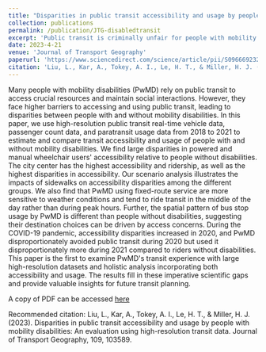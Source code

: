 ```yaml
---
title: "Disparities in public transit accessibility and usage by people with mobility disabilities: An evaluation using high-resolution transit data"
collection: publications
permalink: /publication/JTG-disabledtransit
excerpt: 'Public transit is criminally unfair for people with mobility disability.'
date: 2023-4-21
venue: 'Journal of Transport Geography'
paperurl: 'https://www.sciencedirect.com/science/article/pii/S0966692323000613'
citation: 'Liu, L., Kar, A., Tokey, A. I., Le, H. T., & Miller, H. J. (2023). Disparities in public transit accessibility and usage by people with mobility disabilities: An evaluation using high-resolution transit data. Journal of Transport Geography, 109, 103589.'
---
```


Many people with mobility disabilities (PwMD) rely on public transit to access crucial resources and maintain social interactions. However, they face higher barriers to accessing and using public transit, leading to disparities between people with and without mobility disabilities. In this paper, we use high-resolution public transit real-time vehicle data, passenger count data, and paratransit usage data from 2018 to 2021 to estimate and compare transit accessibility and usage of people with and without mobility disabilities. We find large disparities in powered and manual wheelchair users' accessibility relative to people without disabilities. The city center has the highest accessibility and ridership, as well as the highest disparities in accessibility. Our scenario analysis illustrates the impacts of sidewalks on accessibility disparities among the different groups. We also find that PwMD using fixed-route service are more sensitive to weather conditions and tend to ride transit in the middle of the day rather than during peak hours. Further, the spatial pattern of bus stop usage by PwMD is different than people without disabilities, suggesting their destination choices can be driven by access concerns. During the COVID-19 pandemic, accessibility disparities increased in 2020, and PwMD disproportionately avoided public transit during 2020 but used it disproportionately more during 2021 compared to riders without disabilities. This paper is the first to examine PwMD's transit experience with large high-resolution datasets and holistic analysis incorporating both accessibility and usage. The results fill in these imperative scientific gaps and provide valuable insights for future transit planning.

A copy of PDF can be accessed [here](/files/pdfs/Disabled_Transit.pdf)

Recommended citation: Liu, L., Kar, A., Tokey, A. I., Le, H. T., & Miller, H. J. (2023). Disparities in public transit accessibility and usage by people with mobility disabilities: An evaluation using high-resolution transit data. Journal of Transport Geography, 109, 103589.